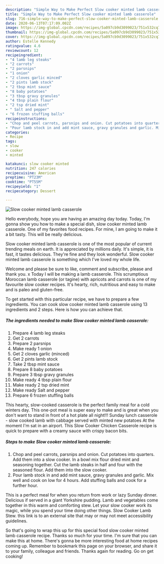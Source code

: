 ```yaml
---
description: "Simple Way to Make Perfect Slow cooker minted lamb casserole"
title: "Simple Way to Make Perfect Slow cooker minted lamb casserole"
slug: 716-simple-way-to-make-perfect-slow-cooker-minted-lamb-casserole
date: 2020-06-13T07:17:09.002Z
image: https://img-global.cpcdn.com/recipes/5a097cb9d3099023/751x532cq70/slow-cooker-minted-lamb-casserole-recipe-main-photo.jpg
thumbnail: https://img-global.cpcdn.com/recipes/5a097cb9d3099023/751x532cq70/slow-cooker-minted-lamb-casserole-recipe-main-photo.jpg
cover: https://img-global.cpcdn.com/recipes/5a097cb9d3099023/751x532cq70/slow-cooker-minted-lamb-casserole-recipe-main-photo.jpg
author: Estelle Kennedy
ratingvalue: 4.6
reviewcount: 12
recipeingredient:
- "4 lamb leg steaks"
- "2 carrots"
- "2 parsnips"
- "1 onion"
- "2 cloves garlic minced"
- "2 pints lamb stock"
- "2 tbsp mint sauce"
- "8 baby potatoes"
- "3 tbsp gravy granules"
- "4 tbsp plain flour"
- "2 tsp dried mint"
- " Salt and pepper"
- "6 frozen stuffing balls"
recipeinstructions:
- "Chop and peel carrots, parsnips and onion. Cut potatoes into quarters. Add them into a slow cooker. In a bowl mix flour dried mint and seasoning together. Cut the lamb steaks in half and four with the seasoned flour. Add them into the slow cooker."
- "Pour lamb stock in and add mint sauce, gravy granules and garlic. Mix well and cook on low for 4 hours. Add stuffing balls and cook for a further hour."
categories:
- Recipe
tags:
- slow
- cooker
- minted

katakunci: slow cooker minted 
nutrition: 247 calories
recipecuisine: American
preptime: "PT23M"
cooktime: "PT55M"
recipeyield: "1"
recipecategory: Dessert

---
```



![Slow cooker minted lamb casserole](https://img-global.cpcdn.com/recipes/5a097cb9d3099023/751x532cq70/slow-cooker-minted-lamb-casserole-recipe-main-photo.jpg)

Hello everybody, hope you are having an amazing day today. Today, I'm gonna show you how to make a special dish, slow cooker minted lamb casserole. One of my favorites food recipes. For mine, I am going to make it a bit tasty. This will be really delicious.

Slow cooker minted lamb casserole is one of the most popular of current trending meals on earth. It is appreciated by millions daily. It's simple, it is fast, it tastes delicious. They're fine and they look wonderful. Slow cooker minted lamb casserole is something which I've loved my whole life.

Welcome and please be sure to like, comment and subscribe, please and thank you. x Today I will be making a lamb casserole. This scrumptious Moroccan lamb casserole (or tagine) with apricots and carrots is one of my favourite slow cooker recipes. It&#39;s hearty, rich, nutritious and easy to make and is paleo and gluten-free.


To get started with this particular recipe, we have to prepare a few ingredients. You can cook slow cooker minted lamb casserole using 13 ingredients and 2 steps. Here is how you can achieve that.

<!--inarticleads1-->

##### The ingredients needed to make Slow cooker minted lamb casserole:

1. Prepare 4 lamb leg steaks
1. Get 2 carrots
1. Prepare 2 parsnips
1. Make ready 1 onion
1. Get 2 cloves garlic (minced)
1. Get 2 pints lamb stock
1. Take 2 tbsp mint sauce
1. Prepare 8 baby potatoes
1. Prepare 3 tbsp gravy granules
1. Make ready 4 tbsp plain flour
1. Make ready 2 tsp dried mint
1. Make ready  Salt and pepper
1. Prepare 6 frozen stuffing balls


This hearty, slow-cooked casserole is the perfect family meal for a cold winters day. This one-pot meal is super easy to make and is great when you don&#39;t want to stand in front of a hot plate all night!!! Sunday lunch casserole - slow cooked lamb with cabbage served with minted new potatoes At the moment I&#39;m sat in an airport. This Slow Cooker Chicken Casserole recipe is quick to prepare with a creamy sauce with crispy bacon bits. 

<!--inarticleads2-->

##### Steps to make Slow cooker minted lamb casserole:

1. Chop and peel carrots, parsnips and onion. Cut potatoes into quarters. Add them into a slow cooker. In a bowl mix flour dried mint and seasoning together. Cut the lamb steaks in half and four with the seasoned flour. Add them into the slow cooker.
1. Pour lamb stock in and add mint sauce, gravy granules and garlic. Mix well and cook on low for 4 hours. Add stuffing balls and cook for a further hour.


This is a perfect meal for when you return from work or lazy Sunday dinner. Delicious if served in a giant Yorkshire pudding. Lamb and vegetables come together in this warm and comforting stew. Let your slow cooker work its magic, while you spend your time doing other things. Slow Cooker Lamb Stew. this link is to an external site that may or may not meet accessibility guidelines. 

So that's going to wrap this up for this special food slow cooker minted lamb casserole recipe. Thanks so much for your time. I'm sure that you can make this at home. There's gonna be more interesting food at home recipes coming up. Remember to bookmark this page on your browser, and share it to your family, colleague and friends. Thanks again for reading. Go on get cooking!
